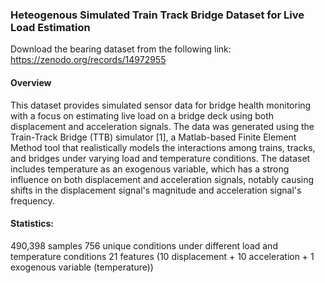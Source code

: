 ### Heteogenous Simulated Train Track Bridge Dataset for Live Load Estimation
Download the bearing dataset from the following link:
https://zenodo.org/records/14972955

#### Overview
This dataset provides simulated sensor data for bridge health monitoring with a focus on estimating live load on a bridge deck using both displacement and acceleration signals. The data was generated using the Train-Track Bridge (TTB) simulator [1], a Matlab-based Finite Element Method tool that realistically models the interactions among trains, tracks, and bridges under varying load and temperature conditions. The dataset includes temperature as an exogenous variable, which has a strong influence on both displacement and acceleration signals, notably causing shifts in the displacement signal's magnitude and acceleration signal's frequency.

#### Statistics:
490,398 samples
756 unique conditions under different load and temperature conditions
21 features (10 displacement + 10 acceleration + 1 exogenous variable (temperature))
